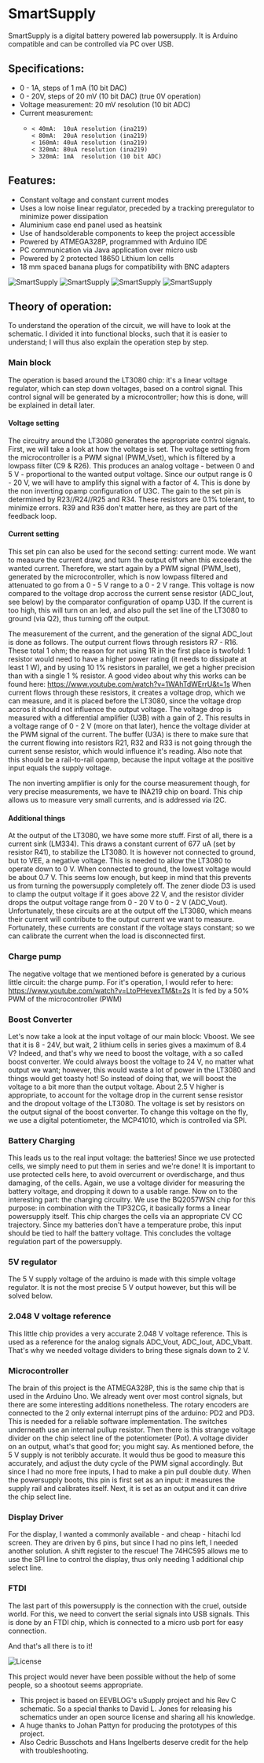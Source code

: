 # SmartSupply
SmartSupply is a digital battery powered lab powersupply. It is Arduino compatible and can be controlled via PC over USB.


## Specifications:
 * 0 - 1A,  steps of 1 mA  (10 bit DAC)
 * 0 - 20V, steps of 20 mV (10 bit DAC) (true 0V operation)
 * Voltage measurement: 20 mV resolution (10 bit ADC)
 * Current measurement: 
      -     < 40mA:  10uA resolution (ina219)
 			< 80mA:  20uA resolution (ina219)
 			< 160mA: 40uA resolution (ina219)
			< 320mA: 80uA resolution (ina219)
			> 320mA: 1mA  resolution (10 bit ADC)

## Features: 
 * Constant voltage and constant current modes
 * Uses a low noise linear regulator, preceded by a tracking preregulator to minimize power dissipation
 * Aluminium case end panel used as heatsink 
 * Use of handsolderable components to keep the project accessible 
 * Powered by ATMEGA328P, programmed with Arduino IDE
 * PC communication via Java application over micro usb
 * Powered by 2 protected 18650 Lithium Ion cells
 * 18 mm spaced banana plugs for compatibility with BNC adapters

![SmartSupply](https://github.com/ThomasVDD/SmartSupply/blob/master/Pictures/Front.jpg)
![SmartSupply](https://github.com/ThomasVDD/SmartSupply/blob/master/Pictures/Inside.jpg)
![SmartSupply](https://github.com/ThomasVDD/SmartSupply/blob/master/Pictures/Back.jpg)
![SmartSupply](https://github.com/ThomasVDD/SmartSupply/blob/master/Pictures/PC.jpg)

## Theory of operation: 

To understand the operation of the circuit, we will have to look at the schematic. I divided it into functional blocks, such that it is easier to understand; I will thus also explain the operation step by step. 

### Main block
The operation is based around the LT3080 chip: it's a linear voltage regulator, which can step down voltages, based on a control signal. This control signal will be generated by a microcontroller; how this is done, will be explained in detail later. 

#### Voltage setting
The circuitry around the LT3080 generates the appropriate control signals. First, we will take a look at how the voltage is set. 
The voltage setting from the microcontroller is a PWM signal (PWM_Vset), which is filtered by a lowpass filter (C9 & R26). This produces an analog voltage - between 0 and 5 V - proportional to the wanted output voltage. Since our output range is 0 - 20 V, we will have to amplify this signal with a factor of 4. This is done by the non inverting opamp configuration of U3C. The gain to the set pin is determined by R23//R24//R25 and R34. These resistors are 0.1% tolerant, to minimize errors. R39 and R36 don't matter here, as they are part of the feedback loop.


#### Current setting
This set pin can also be used for the second setting: current mode. We want to measure the current draw, and turn the output off when this exceeds the wanted current. Therefore, we start again by a PWM signal (PWM_Iset), generated by the microcontroller, which is now lowpass filtered and attenuated to go from a 0 - 5 V range to a 0 - 2 V range. This voltage is now compared to the voltage drop accross the current sense resistor (ADC_Iout, see below) by the comparator configuration of opamp U3D. If the current is too high, this will turn on an led, and also pull the set line of the LT3080 to ground (via Q2), thus turning off the output.

The measurement of the current, and the generation of the signal ADC_Iout is done as follows. The output current flows through resistors R7 - R16. These total 1 ohm; the reason for not using 1R in the first place is twofold: 1 resistor would need to have a higher power rating (it needs to dissipate at least 1 W), and by using 10 1% resistors in parallel, we get a higher precision than with a single 1 % resistor. A good video about why this works can be found here: https://www.youtube.com/watch?v=1WAhTdWErrU&t=1s
When current flows through these resistors, it creates a voltage drop, which we can measure, and it is placed before the LT3080, since the voltage drop accros it should not influence the output voltage. 
The voltage drop is measured with a differential amplifier (U3B) with a gain of 2. This results in a voltage range of 0 - 2 V (more on that later), hence the voltage divider at the PWM signal of the current. The buffer (U3A) is there to make sure that the current flowing into resistors R21, R32 and R33 is not going through the current sense resistor, which would influence it's reading. 
Also note that this should be a rail-to-rail opamp, because the input voltage at the positive input equals the supply voltage. 

The non inverting amplifier is only for the course measurement though, for very precise measurements, we have te INA219 chip on board. This chip allows us to measure very small currents, and is addressed via I2C. 

#### Additional things
At the output of the LT3080, we have some more stuff. First of all, there is a current sink (LM334). This draws a constant current of 677 uA (set by resistor R41), to stabilize the LT3080. It is however not connected to ground, but to VEE, a negative voltage. This is needed to allow the LT3080 to operate down to 0 V. When connected to ground, the lowest voltage would be about 0.7 V. This seems low enough, but keep in mind that this prevents us from turning the powersupply completely off. 
The zener diode D3 is used to clamp the output voltage if it goes above 22 V, and the resistor divider drops the output voltage range from 0 - 20 V to 0 - 2 V (ADC_Vout). 
Unfortunately, these circuits are at the output off the LT3080, which means their current will contribute to the output current we want to measure. Fortunately, these currents are constant if the voltage stays constant; so we can calibrate the current when the load is disconnected first. 

### Charge pump
The negative voltage that we mentioned before is generated by a curious little circuit: the charge pump. For it's operation, I would refer to here: https://www.youtube.com/watch?v=LtoPHevexTM&t=2s It is fed by a 50% PWM of the microcontroller (PWM)

### Boost Converter
Let's now take a look at the input voltage of our main block: Vboost. We see that it is 8 - 24V, but wait, 2 lithium cells in series gives a maximum of 8.4 V? Indeed, and that's why we need to boost the voltage, with a so called boost converter. We could always boost the voltage to 24 V, no matter what output we want; however, this would waste a lot of power in the LT3080 and things would get toasty hot! So instead of doing that, we will boost the voltage to a bit more than the output voltage. About 2.5 V higher is appropriate, to account for the voltage drop in the current sense resistor and the dropout voltage of the LT3080. 
The voltage is set by resistors on the output signal of the boost converter. To change this voltage on the fly, we use a digital potentiometer, the MCP41010, which is controlled via SPI. 

### Battery Charging
This leads us to the real input voltage: the batteries! Since we use protected cells, we simply need to put them in series and we're done! It is important to use protected cells here, to avoid overcurrent or overdischarge, and thus damaging, of the cells. 
Again, we use a voltage divider for measuring the battery voltage, and dropping it down to a usable range.
Now on to the interesting part: the charging circuitry. We use the BQ2057WSN chip for this purpose: in combination with the TIP32CG, it basically forms a linear powersupply itself. This chip charges the cells via an appropriate CV CC trajectory. Since my batteries don't have a temperature probe, this input should be tied to half the battery voltage. This concludes the voltage regulation part of the powersupply. 

### 5V regulator
The 5 V supply voltage of the arduino is made with this simple voltage regulator. It is not the most precise 5 V output however, but this will be solved below. 

### 2.048 V voltage reference
This little chip provides a very accurate 2.048 V voltage reference. This is used as a reference for the analog signals ADC_Vout, ADC_Iout, ADC_Vbatt. That's why we needed voltage dividers to bring these signals down to 2 V. 

### Microcontroller
The brain of this project is the ATMEGA328P, this is the same chip that is used in the Arduino Uno. We already went over most control signals, but there are some interesting additions nonetheless. The rotary encoders are connected to the 2 only external interrupt pins of the arduino: PD2 and PD3. This is needed for a reliable software implementation. The switches underneath use an internal pullup resistor. 
Then there is this strange voltage divider on the chip select line of the potentiometer (Pot). A voltage divider on an output, what's that good for; you might say. As mentioned before, the 5 V supply is not teribbly accurate. It would thus be good to measure this accurately, and adjust the duty cycle of the PWM signal accordingly. But since I had no more free inputs, I had to make a pin pull double duty. When the powersupply boots, this pin is first set as an input: it measures the supply rail and calibrates itself. Next, it is set as an output and it can drive the chip select line. 

### Display Driver
For the display, I wanted a commonly available - and cheap - hitachi lcd screen. They are driven by 6 pins, but since I had no pins left, I needed another solution. A shift register to the rescue! The 74HC595 allows me to use the SPI line to control the display, thus only needing 1 additional chip select line. 

### FTDI
The last part of this powersupply is the connection with the cruel, outside world. For this, we need to convert the serial signals into USB signals. This is done by an FTDI chip, which is connected to a micro usb port for easy connection.

And that's all there is to it! 

![License](https://github.com/ThomasVDD/SmartSupply/blob/master/Pictures/License.PNG)

This project would never have been possible without the help of some people, so a shootout seems appropriate.
 * This project is based on EEVBLOG's uSupply project and his Rev C schematic. So a special thanks to David L. Jones for releasing his schematics under an open source license and sharing all his knowledge.
 * A huge thanks to Johan Pattyn for producing the prototypes of this project. 
 * Also Cedric Busschots and Hans Ingelberts deserve credit for the help with troubleshooting.
